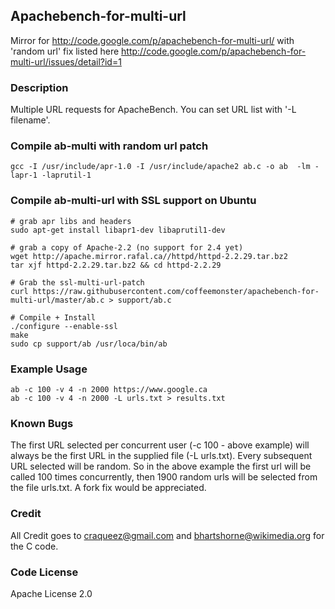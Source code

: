 ## Apachebench-for-multi-url

Mirror for http://code.google.com/p/apachebench-for-multi-url/ with 'random url' fix listed here http://code.google.com/p/apachebench-for-multi-url/issues/detail?id=1

### Description

Multiple URL requests for ApacheBench. You can set URL list with '-L filename'.


### Compile ab-multi with random url patch

```
gcc -I /usr/include/apr-1.0 -I /usr/include/apache2 ab.c -o ab  -lm -lapr-1 -laprutil-1
```

### Compile ab-multi-url with SSL support on Ubuntu

```
# grab apr libs and headers
sudo apt-get install libapr1-dev libaprutil1-dev

# grab a copy of Apache-2.2 (no support for 2.4 yet)
wget http://apache.mirror.rafal.ca//httpd/httpd-2.2.29.tar.bz2
tar xjf httpd-2.2.29.tar.bz2 && cd httpd-2.2.29

# Grab the ssl-multi-url-patch
curl https://raw.githubusercontent.com/coffeemonster/apachebench-for-multi-url/master/ab.c > support/ab.c

# Compile + Install
./configure --enable-ssl
make
sudo cp support/ab /usr/loca/bin/ab
```

### Example Usage

```
ab -c 100 -v 4 -n 2000 https://www.google.ca
ab -c 100 -v 4 -n 2000 -L urls.txt > results.txt
```

### Known Bugs

The first URL selected per concurrent user (-c 100 - above example) will always be the first URL in the supplied file (-L urls.txt). Every subsequent URL selected will be random. So in the above example the first url will be called 100 times concurrently, then 1900 random urls will be selected from the file urls.txt. A fork fix would be appreciated.

### Credit

All Credit goes to craqueez@gmail.com and bhartshorne@wikimedia.org for the C code.

### Code License

Apache License 2.0
